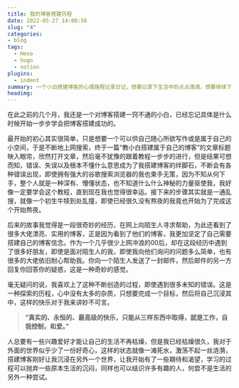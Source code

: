 ```yaml
---
title: 我的博客搭建历程
date: 2022-05-27 14:00:56
slug: "4"
categories:
- blog
tags:
  - Hexo
  - hugo
  - notion
plugins:
  - indent
summary: 一个小白搭建博客的心理路程记录日记，想要记录下生活中的点点滴滴，想要继续下去，不断提升自我。
headimg: 
---
```


在此之前的几个月，我还是一个对博客搭建一窍不通的小白，已经忘记具体是什么时候开始一步步学会把博客搭建成功的。

<!-- more -->

最开始的初心其实很简单，只是想要一个可以供自己随心所欲写作或是属于自己的小空间，于是不断地上网搜索，终于一篇“教小白搭建属于自己的博客”的文章标题映入眼帘，欣然打开文章，然后毫不犹豫的跟着教程一步步的进行，但是结果可想而知，错误、失误以及根本不懂什么意思成为了我搭建博客的绊脚石，不断会有各种错误出现，即使拥有强大的谷歌搜索浏览器的我也束手无策，因为不知从何下手，整个人就是一种深有、懵懂状态，也不知道什么什么神秘的力量驱使我，我好像一定要学会这个教程，直到现在我也觉得很幸运。接下来的步骤其实就是一通乱搜，就像一个初生牛犊到处乱撞，即使已经很久没有熬夜的我竟也开始为了完成这个开始熬夜。

后来的故事我觉得是一段很奇妙的经历，在网上向陌生人寻求帮助，为此还看到了很多大佬漂亮、实用的博客，正是因为看到了他们的博客，我更加坚定了自己需要搭建自己的博客信念。作为一个几乎很少上网冲浪的00后，却在这段经历中遇到了很多好朋友，即使是面对陌生人的我，即使我向他们询问的问题多么简单，也有很多的大佬依旧耐心帮助我。你向一个陌生人发送了一封邮件，然后邮件的另一方回复你回答你的疑惑，这是一种奇妙的感觉。

毫无疑问的说，我喜欢上了这种不断创造的过程，即使遇到很多未知的错误。这是一种探索的历程，心中没有太多的杂质，只想要完成一个目标，然后将自己沉浸其中，这样的快乐对于我来讲妙不可言。

> **“真实的、永恒的、最高级的快乐，只能从三样东西中取得，就是工作，自我控制，和爱。”**
>

人总要有一些兴趣爱好才能让自己的生活不再枯燥，但是我已经枯燥很久，我对于外面的世界似乎少了一份好奇心，这样的状态就像一滩死水，激荡不起一丝涟漪，搭建博客刚好让我沉浸在另外一个世界，让我开始有了一些期待和渴望，学习的过程可以抛弃一些原本生活的沉闷，同样也可以结识许多有趣的人，何尝不是生活的另外一种尝试。

